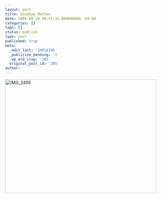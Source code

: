 ```yaml
---
layout: post
title: Goodbye Matteo
date: 2006-08-29 00:51:31.000000000 -04:00
categories: []
tags: []
status: publish
type: post
published: true
meta:
  _edit_last: '24918195'
  _publicize_pending: '1'
  _wp_old_slug: '205'
  original_post_id: '205'
author: 
---
```

<a href="http://www.flickr.com/photos/matthewsim/sets/72157594245078255/" title="IMG_2495 by Matthew Simoneau, on Flickr"><img src="https://farm1.staticflickr.com/61/220657557_e85fbf5d0e.jpg" width="500" height="375" alt="IMG_2495" /></a>
